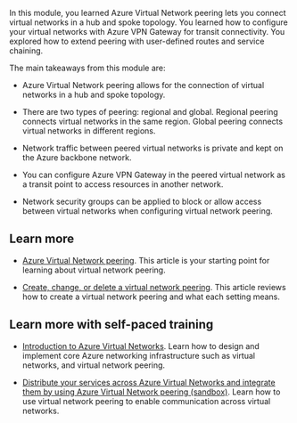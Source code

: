 In this module, you learned Azure Virtual Network peering lets you connect virtual networks in a hub and spoke topology. You learned how to configure your virtual networks with Azure VPN Gateway for transit connectivity. You explored how to extend peering with user-defined routes and service chaining.

The main takeaways from this module are:
- Azure Virtual Network peering allows for the connection of virtual networks in a hub and spoke topology.

- There are two types of peering: regional and global. Regional peering connects virtual networks in the same region. Global peering connects virtual networks in different regions. 

- Network traffic between peered virtual networks is private and kept on the Azure backbone network.

- You can configure Azure VPN Gateway in the peered virtual network as a transit point to access resources in another network.

- Network security groups can be applied to block or allow access between virtual networks when configuring virtual network peering.

## Learn more

- [Azure Virtual Network peering](/azure/virtual-network/virtual-network-peering-overview). This article is your starting point for learning about virtual network peering. 

- [Create, change, or delete a virtual network peering](/azure/virtual-network/virtual-network-manage-peering?tabs=peering-portal). This article reviews how to create a virtual network peering and what each setting means. 

## Learn more with self-paced training

- [Introduction to Azure Virtual Networks](/training/modules/introduction-to-azure-virtual-networks/). Learn how to design and implement core Azure networking infrastructure such as virtual networks, and virtual network peering.

- [Distribute your services across Azure Virtual Networks and integrate them by using Azure Virtual Network peering (sandbox)](/training/modules/integrate-vnets-with-vnet-peering/). Learn how to use virtual network peering to enable communication across virtual networks.